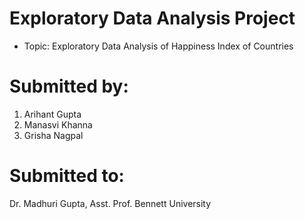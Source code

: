 # Exploratory Data Analysis Project

- Topic: Exploratory Data Analysis of Happiness Index of Countries

# Submitted by:
1. Arihant Gupta
2. Manasvi Khanna
3. Grisha Nagpal

# Submitted to:
Dr. Madhuri Gupta, Asst. Prof. Bennett University